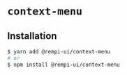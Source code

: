 # `context-menu`

## Installation

```sh
$ yarn add @rempi-ui/context-menu
# or
$ npm install @rempi-ui/context-menu
```
